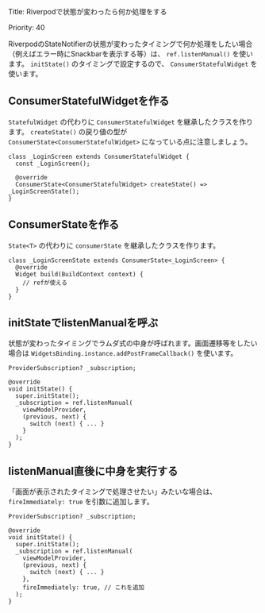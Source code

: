 Title: Riverpodで状態が変わったら何か処理をする

Priority: 40

RiverpodのStateNotifierの状態が変わったタイミングで何か処理をしたい場合（例えばエラー時にSnackbarを表示する等）は、
 `ref.listenManual()` を使います。 `initState()` のタイミングで設定するので、 `ConsumerStatefulWidget` を使います。

## ConsumerStatefulWidgetを作る

 `StatefulWidget` の代わりに `ConsumerStatefulWidget` を継承したクラスを作ります。
 `createState()` の戻り値の型が `ConsumerState<ConsumerStatefulWidget>` になっている点に注意しましょう。

```
class _LoginScreen extends ConsumerStatefulWidget {
  const _LoginScreen();

  @override
  ConsumerState<ConsumerStatefulWidget> createState() => _LoginScreenState();
}
```

## ConsumerStateを作る

 `State<T>` の代わりに `consumerState` を継承したクラスを作ります。

```
class _LoginScreenState extends ConsumerState<_LoginScreen> {
  @override
  Widget build(BuildContext context) {
    // refが使える
  }
}
```

## initStateでlistenManualを呼ぶ

状態が変わったタイミングでラムダ式の中身が呼ばれます。画面遷移等をしたい場合は `WidgetsBinding.instance.addPostFrameCallback()` を使います。

```
ProviderSubscription? _subscription;

@override
void initState() {
  super.initState();
  _subscription = ref.listenManual(
    viewModelProvider,
    (previous, next) {
      switch (next) { ... }
    }
  );
}
```

## listenManual直後に中身を実行する

「画面が表示されたタイミングで処理させたい」みたいな場合は、 `fireImmediately: true` を引数に追加します。

```
ProviderSubscription? _subscription;

@override
void initState() {
  super.initState();
  _subscription = ref.listenManual(
    viewModelProvider,
    (previous, next) {
      switch (next) { ... }
    },
    fireImmediately: true, // これを追加
  );
}
```
